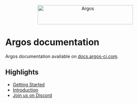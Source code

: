 <p align="center">
  <a href="https://argos-ci.com/?utm_source=github&utm_medium=logo" target="_blank">
    <img src="https://raw.githubusercontent.com/argos-ci/argos/main/resources/logos/logo-github-readme.png" alt="Argos" width="300" height="61">
  </a>
</p>

# Argos documentation

Argos documentation available on [docs.argos-ci.com](https://docs.argos-ci.com).

## Highlights

- [Getting Started](https://docs.argos-ci.com/getting-started)
- [Introduction](https://docs.argos-ci.com/introduction)
- [Join us on Discord](https://discord.gg/pK79sv85Vg)
